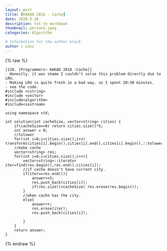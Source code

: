 ```yaml
---
layout: post
title: [KAKAO 2018 - Cache]
date: 2020-5-28
description: txt to markdown
thumbnail: person1.jpeg
categories: Algorithm

# Information for the author block
author : Loui
---
```


{% raw %}

	﻿[138. [Programmers– KAKAO 2018 :Cache]]
	- Honestly. it was shame I couldn’t solve this problem directly due to LRU.
	- Making LRU is quite fresh in a bad way. so I spent 20~30 minutes.
	- see the code.
	#include <cstring>
	#include <vector>
	#include<algorithm>
	#include<iostream>
	
	using namespace std;
	
	int solution(int cacheSize, vector<string> cities) {
	    if(cacheSize==0) return cities.size()*5;
	    int answer = 0;
	    //tolower
	    for(int i=0;i<cities.size();i++) transform(cities[i].begin(),cities[i].end(),cities[i].begin(),::tolower);
	    //make cache
	    vector<string> res;
	    for(int i=0;i<cities.size();i++){
	        vector<string>::iterator iter=find(res.begin(),res.end(),cities[i]);
	        //if cache doesn't have current city.
	        if(iter==res.end()){
	            answer+=5;
	            res.push_back(cities[i]);
	            if(res.size()>cacheSize) res.erase(res.begin());
	        }
	        //when cache has the city.
	        else{
	            answer++;
	            res.erase(iter);
	            res.push_back(cities[i]);
	            
	        }
	    }
	    return answer;
	}
	
	
{% endraw %}
